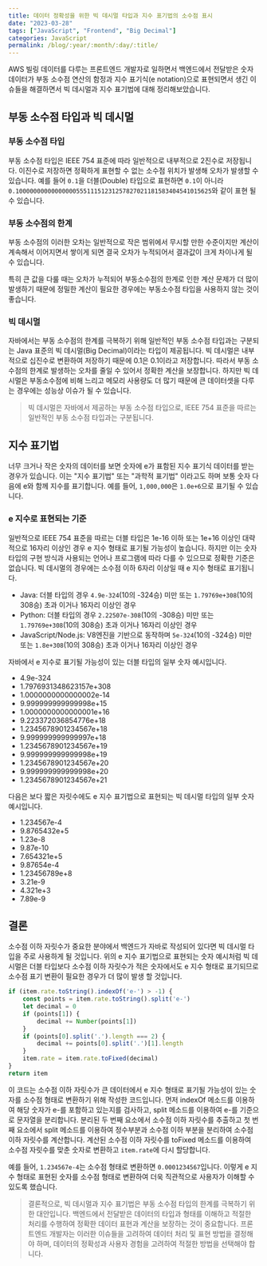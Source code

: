 ```yaml
---
title: 데이터 정확성을 위한 빅 데시멀 타입과 지수 표기법의 소수점 표시
date: "2023-03-28"
tags: ["JavaScript", "Frontend", "Big Decimal"]
categories: JavaScript
permalink: /blog/:year/:month/:day/:title/
---
```


AWS 빌링 데이터를 다루는 프론트엔드 개발자로 일하면서 백엔드에서 전달받은 숫자 데이터가 부동 소수점 연산의 함정과 지수 표기식(e notation)으로 표현되면서 생긴 이슈들을 해결하면서 빅 데시멀과 지수 표기법에 대해 정리해보았습니다.
<!--more-->

## 부동 소수점 타입과 빅 데시멀

### 부동 소수점 타입

부동 소수점 타입은 IEEE 754 표준에 따라 일반적으로 내부적으로 2진수로 저장됩니다. 이진수로 저장하면 정확하게 표현할 수 없는 소수점 위치가 발생해 오차가 발생할 수 있습니다. 예를 들어 `0.1`을 더블(Double) 타입으로 표현하면 `0.1`이 아니라 `0.1000000000000000055511151231257827021181583404541015625`와 같이 표현 될 수 있습니다.

### 부동 소수점의 한계

부동 소수점의 이러한 오차는 일반적으로 작은 범위에서 무시할 만한 수준이지만 계산이 계속해서 이어지면서 쌓이게 되면 결국 오차가 누적되어서 결과값이 크게 차이나게 될 수 있습니다.

특히 큰 값을 다룰 때는 오차가 누적되어 부동소수점의 한계로 인한 계산 문제가 더 많이 발생하기 때문에 정밀한 계산이 필요한 경우에는 부동소수점 타입을 사용하지 않는 것이 좋습니다.

### 빅 데시멀

자바에서는 부동 소수점의 한계를 극복하기 위해 일반적인 부동 소수점 타입과는 구분되는 Java 표준의 빅 데시멀(Big Decimal)이라는 타입이 제공됩니다. 빅 데시멀은 내부적으로 십진수로 변환하여 저장하기 때문에 0.1은 0.1이라고 저장합니다. 따라서 부동 소수점의 한계로 발생하는 오차를 줄일 수 있어서 정확한 계산을 보장합니다. 하지만 빅 데시멀은 부동소수점에 비해 느리고 메모리 사용량도 더 많기 때문에 큰 데이터셋을 다루는 경우에는 성능상 이슈가 될 수 있습니다.

> 빅 데시멀은 자바에서 제공하는 부동 소수점 타입으로, IEEE 754 표준을 따르는 일반적인 부동 소수점 타입과는 구분됩니다.

## 지수 표기법

너무 크거나 작은 숫자의 데이터를 보면 숫자에 e가 표함된 지수 표기식 데이터를 받는 경우가 있습니다. 이는 "지수 표기법" 또는 "과학적 표기법" 이라고도 하며 보통 숫자 다음에 e와 함께 지수를 표기합니다. 예를 들어, `1,000,000`은 `1.0e+6`으로 표기될 수 있습니다.

### e 지수로 표현되는 기준

일반적으로 IEEE 754 표준을 따르는 더블 타입은 1e-16 이하 또는 1e+16 이상인 대략적으로 16자리 이상인 경우 e 지수 형태로 표기될 가능성이 높습니다. 하지만 이는 숫자 타입의 구현 방식과 사용되는 언어나 프로그램에 따라 다를 수 있으므로 정확한 기준은 없습니다. 빅 데시멀의 경우에는 소수점 이하 6자리 이상일 때 e 지수 형태로 표기됩니다.

- Java: 더블 타입의 경우 `4.9e-324`(10의 -324승) 미만 또는 `1.79769e+308`(10의 308승) 초과 이거나 16자리 이상인 경우
- Python: 더블 타입의 경우 `2.22507e-308`(10의 -308승) 미만 또는 `1.79769e+308`(10의 308승) 초과 이거나 16자리 이상인 경우
- JavaScript/Node.js: V8엔진을 기반으로 동작하며 `5e-324`(10의 -324승) 미만 또는 `1.8e+308`(10의 308승) 초과 이거나 16자리 이상인 경우

자바에서 e 지수로 표기될 가능성이 있는 더블 타입의 일부 숫자 예시입니다.

- 4.9e-324
- 1.7976931348623157e+308
- 1.0000000000000002e-14
- 9.999999999999998e+15
- 1.0000000000000001e+16
- 9.223372036854776e+18
- 1.2345678901234567e+18
- 9.999999999999997e+18
- 1.2345678901234567e+19
- 9.999999999999998e+19
- 1.2345678901234567e+20
- 9.999999999999998e+20
- 1.2345678901234567e+21

다음은 보다 짧은 자릿수에도 e 지수 표기법으로 표현되는 빅 데시멀 타입의 일부 숫자 예시입니다.

- 1.234567e-4
- 9.8765432e+5
- 1.23e-8
- 9.87e-10
- 7.654321e+5
- 9.87654e-4
- 1.23456789e+8
- 3.21e-9
- 4.321e+3
- 7.89e-9

## 결론

소수점 이하 자릿수가 중요한 분야에서 백엔드가 자바로 작성되어 있다면 빅 데시멀 타입을 주로 사용하게 될 것입니다. 위의 e 지수 표기법으로 표현되는 숫자 예시처럼 빅 데시멀은 더블 타입보다 소수점 이하 자릿수가 적은 숫자에서도 e 지수 형태로 표기되므로 소수점 표기 변환이 필요한 경우가 더 많이 발생 할 것입니다.

```js
if (item.rate.toString().indexOf('e-') > -1) {
    const points = item.rate.toString().split('e-')
    let decimal = 0
    if (points[1]) {
        decimal += Number(points[1])
    }
    if (points[0].split('.').length === 2) {
        decimal += points[0].split('.')[1].length
    }
    item.rate = item.rate.toFixed(decimal)
}
return item
```

이 코드는 소수점 이하 자릿수가 큰 데이터에서 e 지수 형태로 표기될 가능성이 있는 숫자를 소수점 형태로 변환하기 위해 작성한 코드입니다. 먼저 indexOf 메소드를 이용하여 해당 숫자가 e-를 포함하고 있는지를 검사하고, split 메소드를 이용하여 e-를 기준으로 문자열을 분리합니다. 분리된 두 번째 요소에서 소수점 이하 자릿수를 추출하고 첫 번째 요소에서 split 메소드를 이용하여 정수부분과 소수점 이하 부분을 분리하여 소수점 이하 자릿수를 계산합니다. 계산된 소수점 이하 자릿수를 toFixed 메소드를 이용하여 소수점 자릿수를 맞춘 숫자로 변환하고 `item.rate`에 다시 할당합니다.

예를 들어, `1.234567e-4`는 소수점 형태로 변환하면 `0.0001234567`입니다. 이렇게 e 지수 형태로 표현된 숫자를 소수점 형태로 변환하여 더욱 직관적으로 사용자가 이해할 수 있도록 했습니다.

> 결론적으로, 빅 데시멀과 지수 표기법은 부동 소수점 타입의 한계를 극복하기 위한 대안입니다. 백엔드에서 전달받은 데이터의 타입과 형태를 이해하고 적절한 처리를 수행하여 정확한 데이터 표현과 계산을 보장하는 것이 중요합니다. 프론트엔드 개발자는 이러한 이슈들을 고려하여 데이터 처리 및 표현 방법을 결정해야 하며, 데이터의 정확성과 사용자 경험을 고려하여 적절한 방법을 선택해야 합니다.
